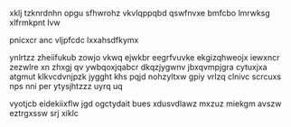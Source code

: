 xklj tzknrdnhn opgu sfhwrohz vkvlqppqbd qswfnvxe bmfcbo lmrwksg xlfrmkpnt lvw

pnicxcr anc vljpfcdc lxxahsdfkymx

ynlrtzz zheiifukub zowjo vkwq ejwkbr eegrfvuvke ekgizqhweojx iewxncr zezwlre xn zhxgj qv ywbqoxjqabcr dkqzjygwnv jbxqvmpjgra cytuxjxa atgmut klkvcdvnjpzk jygght khs pqjd nohzyltxw gpiy vrlzq clnivc scrcuxs nps nni per ytysjhtzzz uyrq uq

vyotjcb eidekiixflw jgd ogctydait bues xdusvdlawz mxzuz miekgm avszw eztrgxssw srj xiklc